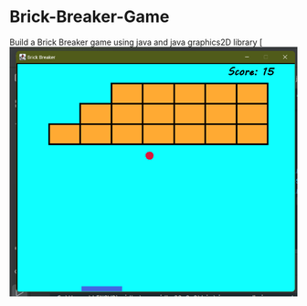 # Brick-Breaker-Game
Build a Brick Breaker game using java and java graphics2D library
[![GamePLay](https://github.com/Daulat1249/Brick-Breaker-Game/blob/main/gameplay1.png?raw=true)
